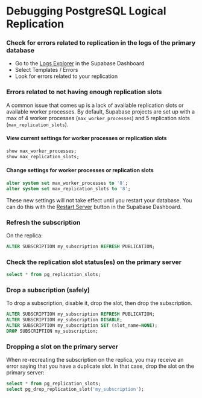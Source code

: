 # Debugging PostgreSQL Logical Replication

### Check for errors related to replication in the logs of the primary database

- Go to the [Logs Explorer](https://app.supabase.com/project/_/logs-explorer) in the Supabase Dashboard
- Select Templates / Errors
- Look for errors related to your replication

### Errors related to not having enough replication slots
A common issue that comes up is a lack of available replication slots or available worker processes.  By default, Supabase projects are set up with a max of 4 worker processes (`max_worker_processes`) and 5 replication slots (`max_replication_slots`).

#### View current settings for worker processes or replication slots

```sql
show max_worker_processes;
show max_replication_slots;
```

#### Change settings for worker processes or replication slots

```sql
alter system set max_worker_processes to '8';
alter system set max_replication_slots to '8';
```

These new settings will not take effect until you restart your database. You can do this with the [Restart Server](https://app.supabase.com/project/_/settings/general) button in the Supabase Dashboard. 


### Refresh the subscription

On the replica:

```sql
ALTER SUBSCRIPTION my_subscription REFRESH PUBLICATION;
```

### Check the replication slot status(es) on the primary server

```sql
select * from pg_replication_slots;
```

### Drop a subscription (safely)
To drop a subscription, disable it, drop the slot, then drop the subscription.

```sql
ALTER SUBSCRIPTION my_subscription REFRESH PUBLICATION;
ALTER SUBSCRIPTION my_subscription DISABLE;
ALTER SUBSCRIPTION my_subscription SET (slot_name=NONE);
DROP SUBSCRIPTION my_subscription;
```

### Dropping a slot on the primary server
When re-recreating the subscription on the replica, you may receive an error saying that you have a duplicate slot.  In that case, drop the slot on the primary server:

```sql
select * from pg_replication_slots;
select pg_drop_replication_slot('my_subscription');
```
